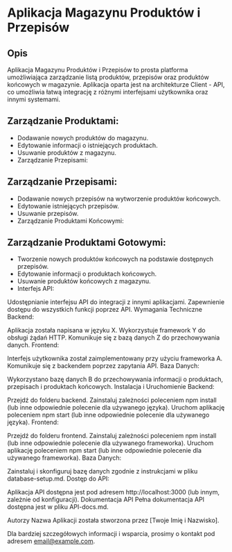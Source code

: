 # Aplikacja Magazynu Produktów i Przepisów
## Opis
Aplikacja Magazynu Produktów i Przepisów to prosta platforma umożliwiająca zarządzanie listą produktów, przepisów oraz produktów końcowych w magazynie. 
Aplikacja oparta jest na architekturze Client - API, co umożliwia łatwą integrację z różnymi interfejsami użytkownika oraz innymi systemami.

## Zarządzanie Produktami:

- Dodawanie nowych produktów do magazynu.
- Edytowanie informacji o istniejących produktach.
- Usuwanie produktów z magazynu.
- Zarządzanie Przepisami:

## Zarządzanie Przepisami:
- Dodawanie nowych przepisów na wytworzenie produktów końcowych.
- Edytowanie istniejących przepisów.
- Usuwanie przepisów.
- Zarządzanie Produktami Końcowymi:

## Zarządzanie Produktami Gotowymi:
- Tworzenie nowych produktów końcowych na podstawie dostępnych przepisów.
- Edytowanie informacji o produktach końcowych.
- Usuwanie produktów końcowych z magazynu.
- Interfejs API:

Udostępnianie interfejsu API do integracji z innymi aplikacjami.
Zapewnienie dostępu do wszystkich funkcji poprzez API.
Wymagania Techniczne
Backend:

Aplikacja została napisana w języku X.
Wykorzystuje framework Y do obsługi żądań HTTP.
Komunikuje się z bazą danych Z do przechowywania danych.
Frontend:

Interfejs użytkownika został zaimplementowany przy użyciu frameworka A.
Komunikuje się z backendem poprzez zapytania API.
Baza Danych:

Wykorzystano bazę danych B do przechowywania informacji o produktach, przepisach i produktach końcowych.
Instalacja i Uruchomienie
Backend:

Przejdź do folderu backend.
Zainstaluj zależności poleceniem npm install (lub inne odpowiednie polecenie dla używanego języka).
Uruchom aplikację poleceniem npm start (lub inne odpowiednie polecenie dla używanego języka).
Frontend:

Przejdź do folderu frontend.
Zainstaluj zależności poleceniem npm install (lub inne odpowiednie polecenie dla używanego frameworka).
Uruchom aplikację poleceniem npm start (lub inne odpowiednie polecenie dla używanego frameworka).
Baza Danych:

Zainstaluj i skonfiguruj bazę danych zgodnie z instrukcjami w pliku database-setup.md.
Dostęp do API:

Aplikacja API dostępna jest pod adresem http://localhost:3000 (lub innym, zależnie od konfiguracji).
Dokumentacja API
Pełna dokumentacja API dostępna jest w pliku API-docs.md.

Autorzy
Nazwa Aplikacji została stworzona przez [Twoje Imię i Nazwisko].

Dla bardziej szczegółowych informacji i wsparcia, prosimy o kontakt pod adresem email@example.com.
